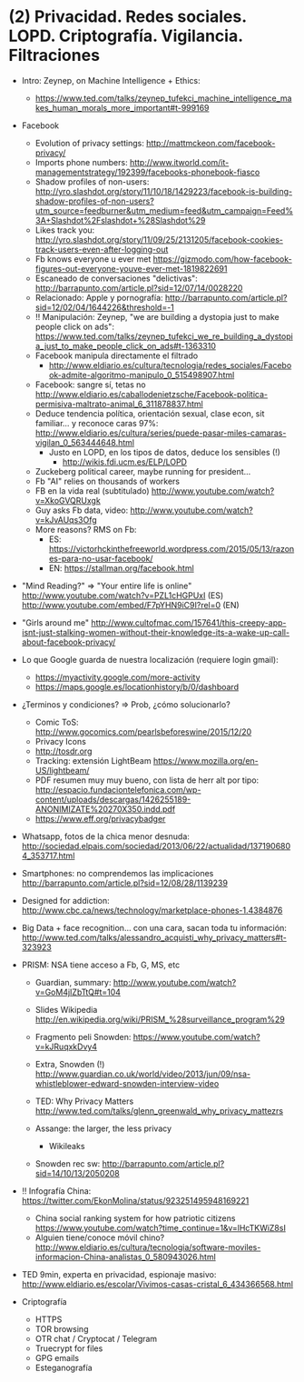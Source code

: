 # (2) Privacidad. Redes sociales. LOPD. Criptografía. Vigilancia. Filtraciones<a id="sec-1" name="sec-1"></a>

-   Intro: Zeynep, on Machine Intelligence + Ethics:
    -   <https://www.ted.com/talks/zeynep_tufekci_machine_intelligence_makes_human_morals_more_important#t-999169>

-   Facebook
    -   Evolution of privacy settings:
        <http://mattmckeon.com/facebook-privacy/>
    -   Imports phone numbers:  <http://www.itworld.com/it-managementstrategy/192399/facebooks-phonebook-fiasco>
    -   Shadow profiles of non-users: <http://yro.slashdot.org/story/11/10/18/1429223/facebook-is-building-shadow-profiles-of-non-users?utm_source=feedburner&utm_medium=feed&utm_campaign=Feed%3A+Slashdot%2Fslashdot+%28Slashdot%29>
    -   Likes track you: <http://yro.slashdot.org/story/11/09/25/2131205/facebook-cookies-track-users-even-after-logging-out>
    -   Fb knows everyone u ever met <https://gizmodo.com/how-facebook-figures-out-everyone-youve-ever-met-1819822691>
    -   Escaneado de conversaciones "delictivas": <http://barrapunto.com/article.pl?sid=12/07/14/0028220>
    -   Relacionado: Apple y pornografía: <http://barrapunto.com/article.pl?sid=12/02/04/1644226&threshold=-1>
    -   !! Manipulación: Zeynep, "we are building a dystopia just to make people click on ads": <https://www.ted.com/talks/zeynep_tufekci_we_re_building_a_dystopia_just_to_make_people_click_on_ads#t-1363310>
    -   Facebook manipula directamente el filtrado
        -   <http://www.eldiario.es/cultura/tecnologia/redes_sociales/Facebook-admite-algoritmo-manipulo_0_515498907.html>
    -   Facebook: sangre sí, tetas no <http://www.eldiario.es/caballodenietzsche/Facebook-politica-permisiva-maltrato-animal_6_311878837.html>
    -   Deduce tendencia política, orientación sexual, clase econ, sit familiar&#x2026; y reconoce caras 97%: <http://www.eldiario.es/cultura/series/puede-pasar-miles-camaras-vigilan_0_563444648.html>
        -   Justo en LOPD, en los tipos de datos, deduce los sensibles (!)
            -   <http://wikis.fdi.ucm.es/ELP/LOPD>
    -   Zuckeberg political career, maybe running for president&#x2026;
    -   Fb "AI" relies on thousands of workers
    -   FB en la vida real (subtitulado) <http://www.youtube.com/watch?v=XkoGVQRUxgk>
    -   Guy asks Fb data, video: <http://www.youtube.com/watch?v=kJvAUqs3Ofg>
    -   More reasons? RMS on Fb:
        -   ES: <https://victorhckinthefreeworld.wordpress.com/2015/05/13/razones-para-no-usar-facebook/>
        -   EN: <https://stallman.org/facebook.html>

-   "Mind Reading?" => "Your entire life is online"
    <http://www.youtube.com/watch?v=PZL1cHGPUxI> (ES)
    <http://www.youtube.com/embed/F7pYHN9iC9I?rel=0> (EN)

-   "Girls around me"   <http://www.cultofmac.com/157641/this-creepy-app-isnt-just-stalking-women-without-their-knowledge-its-a-wake-up-call-about-facebook-privacy/>

-   Lo que Google guarda de nuestra localización (requiere login gmail):
    -   <https://myactivity.google.com/more-activity>
    -   <https://maps.google.es/locationhistory/b/0/dashboard>

-   ¿Terminos y condiciones? => Prob, ¿cómo solucionarlo?
    -   Comic ToS: <http://www.gocomics.com/pearlsbeforeswine/2015/12/20>
    -   Privacy Icons
    -   <http://tosdr.org>
    -   Tracking: extensión LightBeam <https://www.mozilla.org/en-US/lightbeam/>
    -   PDF resumen muy muy bueno, con lista de herr alt por tipo: <http://espacio.fundaciontelefonica.com/wp-content/uploads/descargas/1426255189-ANONIMIZATE%20270X350.indd.pdf>
    -   <https://www.eff.org/privacybadger>

-   Whatsapp, fotos de la chica menor desnuda:
    <http://sociedad.elpais.com/sociedad/2013/06/22/actualidad/1371906804_353717.html>

-   Smartphones: no comprendemos las implicaciones
<http://barrapunto.com/article.pl?sid=12/08/28/1139239>

-   Designed for addiction: <http://www.cbc.ca/news/technology/marketplace-phones-1.4384876>

-   Big Data + face recognition&#x2026; con una cara, sacan toda tu información: <http://www.ted.com/talks/alessandro_acquisti_why_privacy_matters#t-323923>

-   PRISM: NSA tiene acceso a Fb, G, MS, etc
    -   Guardian, summary: <http://www.youtube.com/watch?v=GoM4jIZbTtQ#t=104>
    -   Slides Wikipedia <http://en.wikipedia.org/wiki/PRISM_%28surveillance_program%29>
    -   Fragmento peli Snowden: <https://www.youtube.com/watch?v=kJRuqxkDvy4>
    -   Extra, Snowden (!) <http://www.guardian.co.uk/world/video/2013/jun/09/nsa-whistleblower-edward-snowden-interview-video>

    -   TED: Why Privacy Matters <http://www.ted.com/talks/glenn_greenwald_why_privacy_mattezrs>
    -   Assange: the larger, the less privacy
        -   Wikileaks

    -   Snowden rec sw: <http://barrapunto.com/article.pl?sid=14/10/13/2050208>

-   !! Infografía China: <https://twitter.com/EkonMolina/status/923251495948169221>
    -   China social ranking system for how patriotic citizens <https://www.youtube.com/watch?time_continue=1&v=lHcTKWiZ8sI>
    -   Alguien tiene/conoce móvil chino? <http://www.eldiario.es/cultura/tecnologia/software-moviles-informacion-China-analistas_0_580943026.html>

-   TED 9min, experta en privacidad, espionaje masivo: <http://www.eldiario.es/escolar/Vivimos-casas-cristal_6_434366568.html>

-   Criptografía
    -   HTTPS
    -   TOR browsing
    -   OTR chat / Cryptocat / Telegram
    -   Truecrypt for files
    -   GPG emails
    -   Esteganografía
